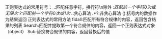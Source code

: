 
正则表达式的常用符号：
    .:匹配任意字符，换行符\n除外
    *:匹配前一个字符0次或无限次
    ?:匹配前一个字符0次或1次
    .*:贪心算法
    .*?:非贪心算法
    ():括号内的数据作为结果返回
正则表达式的常用方法
    fidall:匹配所有符合规律的内容，返回包含结果的列表
    Search:匹配并提取第一个符合规律的内容，返回一个正则表达式对象（object）
    Sub:替换符合规律的内容，返回替换后的值
    